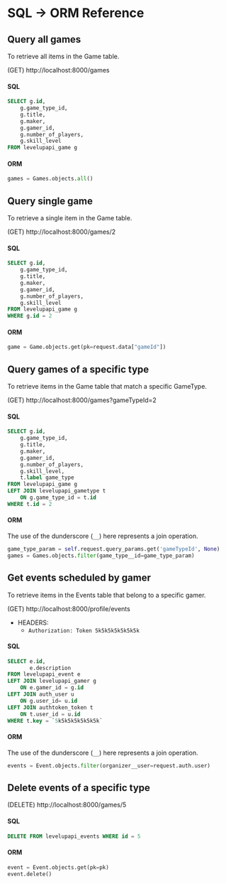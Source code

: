 # SQL -> ORM Reference

## Query all games

To retrieve all items in the Game table.

(GET) http://localhost:8000/games

#### SQL

```sql
SELECT g.id,
    g.game_type_id,
    g.title,
    g.maker,
    g.gamer_id,
    g.number_of_players,
    g.skill_level
FROM levelupapi_game g
```

#### ORM

```py
games = Games.objects.all()
```

## Query single game

To retrieve a single item in the Game table.

(GET) http://localhost:8000/games/2

#### SQL

```sql
SELECT g.id,
    g.game_type_id,
    g.title,
    g.maker,
    g.gamer_id,
    g.number_of_players,
    g.skill_level
FROM levelupapi_game g
WHERE g.id = 2
```

#### ORM

```py
game = Game.objects.get(pk=request.data["gameId"])
```

## Query games of a specific type

To retrieve items in the Game table that match a specific GameType.

(GET) http://localhost:8000/games?gameTypeId=2

#### SQL

```sql
SELECT g.id,
    g.game_type_id,
    g.title,
    g.maker,
    g.gamer_id,
    g.number_of_players,
    g.skill_level,
    t.label game_type
FROM levelupapi_game g
LEFT JOIN levelupapi_gametype t
    ON g.game_type_id = t.id
WHERE t.id = 2
```

#### ORM

The use of the dunderscore (`__`) here represents a join operation.

```py
game_type_param = self.request.query_params.get('gameTypeId', None)
games = Games.objects.filter(game_type__id=game_type_param)
```

## Get events scheduled by gamer

To retrieve items in the Events table that belong to a specific gamer.

(GET) http://localhost:8000/profile/events
- HEADERS:
    * `Authorization: Token 5k5k5k5k5k5k5k`

#### SQL

```sql
SELECT e.id,
       e.description
FROM levelupapi_event e
LEFT JOIN levelupapi_gamer g
    ON e.gamer_id = g.id
LEFT JOIN auth_user u
    ON g.user_id= u.id
LEFT JOIN authtoken_token t
    ON t.user_id = u.id
WHERE t.key = `5k5k5k5k5k5k5k`
```

#### ORM

The use of the dunderscore (`__`) here represents a join operation.

```py
events = Event.objects.filter(organizer__user=request.auth.user)
```

## Delete events of a specific type


(DELETE) http://localhost:8000/games/5

#### SQL

```sql
DELETE FROM levelupapi_events WHERE id = 5
```

#### ORM

```py
event = Event.objects.get(pk=pk)
event.delete()
```




